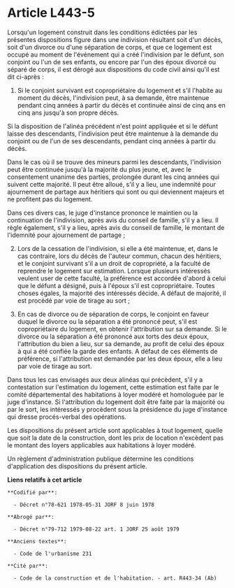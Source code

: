 # Article L443-5

Lorsqu'un logement construit dans les conditions édictées par les présentes dispositions figure dans une indivision résultant
soit d'un décès, soit d'un divorce ou d'une séparation de corps, et que ce logement est occupé au moment de l'événement qui a
créé l'indivision par le défunt, son conjoint ou l'un de ses enfants, ou encore par l'un des époux divorcé ou séparé de
corps, il est dérogé aux dispositions du code civil ainsi qu'il est dit ci-après :

1. Si le conjoint survivant est copropriétaire du logement et s'il l'habite au moment du décès, l'indivision peut, à sa
demande, être maintenue pendant cinq années à partir du décès et continuée ainsi de cinq ans en cinq ans jusqu'à son propre
décès.

Si la disposition de l'alinéa précédent n'est point appliquée et si le défunt laisse des descendants, l'indivision peut être
maintenue à la demande du conjoint ou de l'un de ses descendants, pendant cinq années à partir du décès.

Dans le cas où il se trouve des mineurs parmi les descendants, l'indivision peut être continuée jusqu'à la majorité du plus
jeune, et, avec le consentement unanime des parties, prolongée durant les cinq années qui suivent cette majorité. Il peut
être alloué, s'il y a lieu, une indemnité pour ajournement de partage aux héritiers qui sont ou qui deviennent majeurs et ne
profitent pas du logement.

Dans ces divers cas, le juge d'instance prononce le maintien ou la continuation de l'indivision, après avis du conseil de
famille, s'il y a lieu. Il règle également, s'il y a lieu, après avis du conseil de famille, le montant de l'idemnité pour
ajournement de partage ;

2. Lors de la cessation de l'indivision, si elle a été maintenue, et, dans le cas contraire, lors du décès de l'auteur
commun, chacun des héritiers, et le conjoint survivant s'il a un droit de copropriété, a la faculté de reprendre le logement
sur estimation. Lorsque plusieurs intéressés veulent user de cette faculté, la préférence est accordée d'abord à celui que le
défunt a désigné, puis à l'époux s'il est copropriétaire. Toutes choses égales, la majorité des intéressés décide. A défaut
de majorité, il est procédé par voie de tirage au sort ;

3. En cas de divorce ou de séparation de corps, le conjoint en faveur duquel le divorce ou la séparation a été prononcé peut,
s'il est copropriétaire du logement, en obtenir l'attribution sur sa demande. Si le divorce ou la séparation a été prononcé
aux torts des deux époux, l'attribution du bien a lieu, sur sa demande, au profit de celui des époux à qui a été confiée la
garde des enfants. A défaut de ces éléments de préférence, si l'attribution est demandée par les deux époux, elle a lieu par
voie de tirage au sort.

Dans tous les cas envisagés aux deux alinéas qui précèdent, s'il y a contestation sur l'estimation du logement, cette
estimation est faite par le comité départemental des habitations à loyer modéré et homologuée par le juge d'instance. Si
l'attribution du logement doit être faite par la majorité ou par le sort, les intéressés y procèdent sous la présidence du
juge d'instance qui dresse procés-verbal des opérations.

Les dispositions du présent article sont applicables à tout logement, quelle que soit la date de la construction, dont les
prix de location n'excèdent pas le montant des loyers applicables aux habitations à loyer modéré.

Un règlement d'administration publique détermine les conditions d'application des dispositions du présent article.

**Liens relatifs à cet article**

	**Codifié par**:

	  - Décret n°78-621 1978-05-31 JORF 8 juin 1978

	**Abrogé par**:

	  - Décret n°79-712 1979-08-22 art. 1 JORF 25 août 1979

	**Anciens textes**:

	  - Code de l'urbanisme 231

	**Cité par**:

	  - Code de la construction et de l'habitation. - art. R443-34 (Ab)
